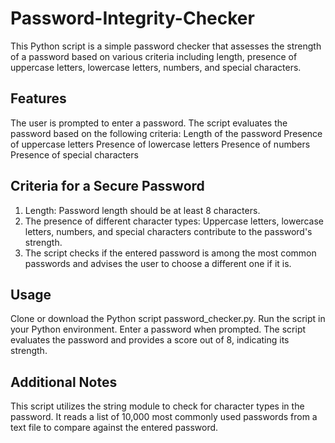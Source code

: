 # Password-Integrity-Checker
This Python script is a simple password checker that assesses the strength of a password based on various criteria including length, presence of uppercase letters, lowercase letters, numbers, and special characters.

## Features
The user is prompted to enter a password.
The script evaluates the password based on the following criteria:
Length of the password
Presence of uppercase letters
Presence of lowercase letters
Presence of numbers
Presence of special characters

## Criteria for a Secure Password
1. Length: Password length should be at least 8 characters.
2. The presence of different character types: Uppercase letters, lowercase letters, numbers, and special characters contribute to the password's strength.
3. The script checks if the entered password is among the most common passwords and advises the user to choose a different one if it is.

## Usage
Clone or download the Python script password_checker.py.
Run the script in your Python environment.
Enter a password when prompted.
The script evaluates the password and provides a score out of 8, indicating its strength.

## Additional Notes
This script utilizes the string module to check for character types in the password.
It reads a list of 10,000 most commonly used passwords from a text file to compare against the entered password.
